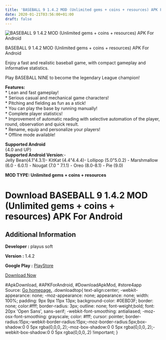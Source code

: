 ```yaml
---
title: 'BASEBALL 9 1.4.2 MOD (Unlimited gems + coins + resources) APK For Android'
date: 2020-01-21T03:56:00+01:00
draft: false
---
```


![BASEBALL 9 1.4.2 MOD (Unlimited gems + coins + resources) APK For Android](https://i2.wp.com/apkhome.net/wp-content/uploads/2020/01/BASEBALL-9-1.4.2-MOD-Unlimited-gems--coins-resources.png "BASEBALL 9 1.4.2 MOD (Unlimited gems + coins + resources) APK For Android")

  

BASEBALL 9 1.4.2 MOD (Unlimited gems + coins + resources) APK For Android

Enjoy a fast and realistic baseball game, with compact gameplay and informative statistics.

Play BASEBALL NINE to become the legendary League champion!

**Features:**  
\* Lean and fast gameplay!  
\* Serious casual and mechanical game characters!  
\* Pitching and fielding as fun as a stick!  
\* You can play the base by running manually!  
\* Complete player statistics!  
\* Improvement of automatic reading with selective automation of the player, round, observation and quick result.  
\* Rename, equip and personalize your players!  
\* Offline mode available!

**Supported Android**  
{4.0 and UP}  
**Supported Android Version**:-  
Jelly Bean(4.1"4.3.1)- KitKat (4.4"4.4.4)- Lollipop (5.0"5.0.2) - Marshmallow (6.0 - 6.0.1) - Nougat (7.0 " 7.1.1) - Oreo (8.0-8.1) - Pie (9.0)

**MOD TYPE: Unlimited gems + coins + resources**

Download BASEBALL 9 1.4.2 MOD (Unlimited gems + coins + resources) APK For Android
========================================================================================

Additional Information
----------------------

**Developer :** playus soft

**Version :** 1.4.2

**Google Play :** [PlayStore](https://play.google.com/store/apps/details?id=us.kr.baseballnine)

  

[Download Now](https://store4app.co/post/baseball-9-1-4-2-mod-unlimited-gems-coins-resources-apk-for-android_1579546359)

  
#ApkDownload, #APKForAndroid, #DownloadApkMod, #store4app  
Source: [Go homepage.](https://store4app.co/post/baseball-9-1-4-2-mod-unlimited-gems-coins-resources-apk-for-android_1579546359) .downloadtop{ text-align:center; -webkit-appearance: none; -moz-appearance: none; appearance: none; width: 100%; padding: 9px 9px 11px 13px; background-color: #0EBD3F; border: none; color:#fff; border-radius: 3px; outline: none; font-weight;bold; font: 20px 'Open Sans', sans-serif; -webkit-font-smoothing: antialiased; -moz-osx-font-smoothing: grayscale; color: #fff; cursor: pointer; border-radius:15px;-webkit-border-radius:15px;-moz-border-radius:5px;box-shadow:0 0 5px rgba(0,0,0,.2);-moz-box-shadow:0 0 5px rgba(0,0,0,.2);-webkit-box-shadow:0 0 5px rgba(0,0,0,.2) !important; }